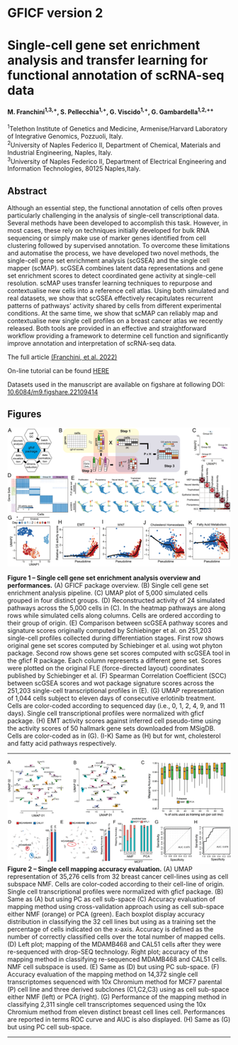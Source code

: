 # GFICF version 2
# Single-cell gene set enrichment analysis and transfer learning for functional annotation of scRNA-seq data
#### M. Franchini<sup>1,3,+</sup>, S. Pellecchia<sup>1,+</sup>, G. Viscido<sup>1,+</sup>, G. Gambardella<sup>1,2,++</sup>

<sup>1</sup>Telethon Institute of Genetics and Medicine, Armenise/Harvard Laboratory of Integrative Genomics, Pozzuoli, Italy.  
<sup>2</sup>University of Naples Federico II, Department of Chemical, Materials and Industrial Engineering, Naples, Italy.  
<sup>3</sup>University of Naples Federico II, Department of Electrical Engineering and Information Technologies, 80125 Naples,Italy.  

## Abstract
Although an essential step, the functional annotation of cells often proves particularly challenging in the analysis of single-cell transcriptional data. Several methods have been developed to accomplish this task. However, in most cases, these rely on techniques initially developed for bulk RNA sequencing or simply make use of marker genes identified from cell clustering followed by supervised annotation. To overcome these limitations and automatise the process, we have developed two novel methods, the single-cell gene set enrichment analysis (scGSEA) and the single cell mapper (scMAP). scGSEA combines latent data representations and gene set enrichment scores to detect coordinated gene activity at single-cell resolution. scMAP uses transfer learning techniques to repurpose and contextualise new cells into a reference cell atlas. Using both simulated and real datasets, we show that scGSEA effectively recapitulates recurrent patterns of pathways’ activity shared by cells from different experimental conditions. At the same time, we show that scMAP can reliably map and contextualise new single cell profiles on a breast cancer atlas we recently released. Both tools are provided in an effective and straightforward workflow providing a framework to determine cell function and significantly improve annotation and interpretation of scRNA-seq data.

The full article [(Franchini, et al. 2022)](https://www.biorxiv.org/content/10.1101/2022.10.24.513476v1.full)

On-line tutorial can be found [HERE](https://github.com/gambalab/gficf)

Datasets used in the manuscript are available on figshare at following DOI: [10.6084/m9.figshare.22109414](https://figshare.com/articles/dataset/Single-cell_gene_set_enrichment_analysis_and_transfer_learning_for_functional_annotation_of_scRNA-seq_data/22109414)

## Figures

![alt text](https://github.com/gambalab/scGSA_scMAP_manuscript/blob/main/figures/Figure_01.png?raw=true)

<b>Figure 1 – Single cell gene set enrichment analysis overview and performances.</b> (A) GFICF package overview. (B) Single cell gene set enrichment analysis pipeline. (C) UMAP plot of 5,000 simulated cells grouped in four distinct groups. (D) Reconstructed activity of 24 simulated pathways across the 5,000 cells in (C). In the heatmap pathways are along rows while simulated cells along columns. Cells are ordered according to their group of origin. (E) Comparison between scGSEA pathway scores and signature scores originally computed by Schiebinger et al. on 251,203 single-cell profiles collected during differentiation stages. First row shows original gene set scores computed by Schiebinger et al. using wot phyton package. Second row shows gene set scores computed with scGSEA tool in the gficf R package. Each column represents a different gene set. Scores were plotted on the original FLE (force-directed layout) coordinates published by Schiebinger et al. (F) Spearman Correlation Coefficient (SCC) between scGSEA scores and wot package signature scores across the 251,203 single-cell transcriptional profiles in (E). (G) UMAP representation of 1,044 cells subject to eleven days of consecutive erlotinib treatment. Cells are color-coded according to sequenced day (i.e., 0, 1, 2, 4, 9, and 11 days). Single cell transcriptional profiles were normalized with gficf package. (H) EMT activity scores against inferred cell pseudo-time using the activity scores of 50 hallmark gene sets downloaded from MSigDB. Cells are color-coded as in (G). (I-K) Same as (H) but for wnt, cholesterol and fatty acid pathways respectively.
<hr/>

![alt text](https://github.com/gambalab/scGSA_scMAP_manuscript/blob/main/figures/Figure_02.png?raw=true)
<b>Figure 2 – Single cell mapping accuracy evaluation.</b> (A) UMAP representation of 35,276 cells from 32 breast cancer cell-lines using as cell subspace NMF. Cells are color-coded according to their cell-line of origin. Single cell transcriptional profiles were normalized with gficf package. (B) Same as (A) but using PC as cell sub-space (C) Accuracy evaluation of mapping method using cross-validation approach using as cell sub-space either NMF (orange) or PCA (green). Each boxplot display accuracy distribution in classifying the 32 cell lines but using as a training set the percentage of cells indicated on the x-axis. Accuracy is defined as the number of correctly classified cells over the total number of mapped cells. (D) Left plot; mapping of the MDAMB468 and CAL51 cells after they were re-sequenced with drop-SEQ technology. Right plot; accuracy of the mapping method in classifying re-sequenced MDAMB468 and CAL51 cells. NMF cell subspace is used. (E) Same as (D) but using PC sub-space. (F) Accuracy evaluation of the mapping method on 14,372 single cell transcriptomes sequenced with 10x Chromium method for MCF7 parental (P) cell line and three derived subclones (C1,C2,C3) using as cell sub-space either NMF (left) or PCA (right). (G) Performance of the mapping method in classifying 2,311 single cell transcriptomes sequenced using the 10x Chromium method from eleven distinct breast cell lines cell. Performances are reported in terms ROC curve and AUC is also displayed. (H) Same as (G) but using PC cell sub-space.
<hr/>

